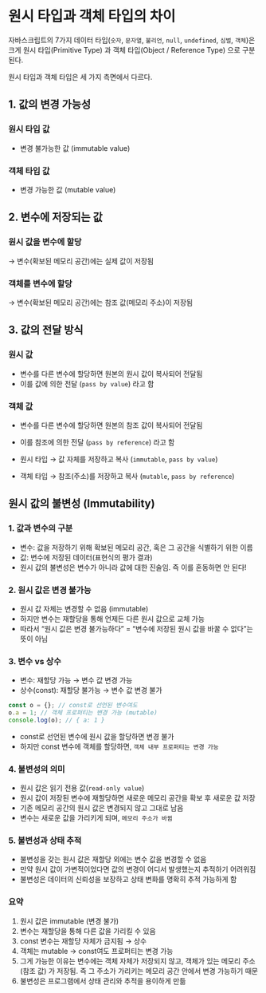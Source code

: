 # 원시 타입과 객체 타입의 차이

자바스크립트의 7가지 데이터 타입(`숫자`, `문자열`, `불리언`, `null`, `undefined`, `심벌`, `객체`)은
크게 원시 타입(Primitive Type) 과 객체 타입(Object / Reference Type) 으로 구분된다.

원시 타입과 객체 타입은 세 가지 측면에서 다르다.

## 1. 값의 변경 가능성

### 원시 타입 값

- 변경 불가능한 값 (immutable value)

### 객체 타입 값

- 변경 가능한 값 (mutable value)

## 2. 변수에 저장되는 값

### 원시 값을 변수에 할당

→ 변수(확보된 메모리 공간)에는 실제 값이 저장됨

### 객체를 변수에 할당

→ 변수(확보된 메모리 공간)에는 참조 값(메모리 주소)이 저장됨

## 3. 값의 전달 방식

### 원시 값

- 변수를 다른 변수에 할당하면 원본의 원시 값이 복사되어 전달됨
- 이를 값에 의한 전달 (`pass by value`) 라고 함

### 객체 값

- 변수를 다른 변수에 할당하면 원본의 참조 값이 복사되어 전달됨
- 이를 참조에 의한 전달 (`pass by reference`) 라고 함

- 원시 타입 → 값 자체를 저장하고 복사 (`immutable`, `pass by value`)
- 객체 타입 → 참조(주소)를 저장하고 복사 (`mutable`, `pass by reference`)

## 원시 값의 불변성 (Immutability)

### 1. 값과 변수의 구분

- 변수: 값을 저장하기 위해 확보된 메모리 공간, 혹은 그 공간을 식별하기 위한 이름
- 값: 변수에 저장된 데이터(표현식의 평가 결과)
- 원시 값의 불변성은 변수가 아니라 값에 대한 진술임. 즉 이를 혼동하면 안 된다!

### 2. 원시 값은 변경 불가능

- 원시 값 자체는 변경할 수 없음 (immutable)
- 하지만 변수는 재할당을 통해 언제든 다른 원시 값으로 교체 가능
- 따라서 “원시 값은 변경 불가능하다” = “변수에 저장된 원시 값을 바꿀 수 없다”는 뜻이 아님

### 3. 변수 vs 상수

- 변수: 재할당 가능 → 변수 값 변경 가능
- 상수(const): 재할당 불가능 → 변수 값 변경 불가

```js
const o = {}; // const로 선언된 변수여도
o.a = 1; // 객체 프로퍼티는 변경 가능 (mutable)
console.log(o); // { a: 1 }
```

- const로 선언된 변수에 원시 값을 할당하면 변경 불가
- 하지만 const 변수에 객체를 할당하면, `객체 내부 프로퍼티는 변경 가능`

### 4. 불변성의 의미

- 원시 값은 읽기 전용 값(`read-only value`)
- 원시 값이 저장된 변수에 재할당하면 새로운 메모리 공간을 확보 후 새로운 값 저장
- 기존 메모리 공간의 원시 값은 변경되지 않고 그대로 남음
- 변수는 새로운 값을 가리키게 되며, `메모리 주소가 바뀜`

### 5. 불변성과 상태 추적

- 불변성을 갖는 원시 값은 재할당 외에는 변수 값을 변경할 수 없음
- 만약 원시 값이 가변적이었다면 값의 변경이 어디서 발생했는지 추적하기 어려워짐
- 불변성은 데이터의 신뢰성을 보장하고 상태 변화를 명확히 추적 가능하게 함

### 요약

1. 원시 값은 immutable (변경 불가)
2. 변수는 재할당을 통해 다른 값을 가리킬 수 있음
3. const 변수는 재할당 자체가 금지됨 → 상수
4. 객체는 mutable → const여도 프로퍼티는 변경 가능
5. 그게 가능한 이유는 변수에는 객체 자체가 저장되지 않고, 객체가 있는 메모리 주소(참조 값) 가 저장됨. 즉 그 주소가 가리키는 메모리 공간 안에서 변경 가능하기 때문
6. 불변성은 프로그램에서 상태 관리와 추적을 용이하게 만듦
